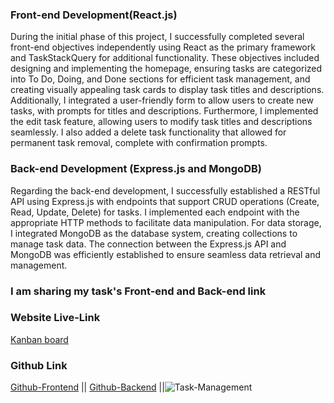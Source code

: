 ### Front-end Development(React.js)
During the initial phase of this project, I successfully completed several front-end objectives independently using React as the primary framework and TaskStackQuery for additional functionality. These objectives included designing and implementing the homepage, ensuring tasks are categorized into To Do, Doing, and Done sections for efficient task management, and creating visually appealing task cards to display task titles and descriptions. Additionally, I integrated a user-friendly form to allow users to create new tasks, with prompts for titles and descriptions. 
Furthermore, I implemented the edit task feature, allowing users to modify task titles and descriptions seamlessly. I also added a delete task functionality that allowed for permanent task removal, complete with confirmation prompts.

### Back-end Development (Express.js and MongoDB)

Regarding the back-end development, I successfully established a RESTful API using Express.js with endpoints that support CRUD operations (Create, Read, Update, Delete) for tasks. I implemented each endpoint with the appropriate HTTP methods to facilitate data manipulation. For data storage, I integrated MongoDB as the database system, creating collections to manage task data. The connection between the Express.js API and MongoDB was efficiently established to ensure seamless data retrieval and management.

### I am sharing my task's Front-end and Back-end link 

### Website Live-Link 
[Kanban board](https://task-management-ruddy-delta.vercel.app/) 

### Github Link 
[Github-Frontend](https://github.com/programmerasif/Task-Management)
||
[Github-Backend](https://github.com/programmerasif/Task-managemant-server)
||![Task-Management](https://github.com/programmerasif/Task-Management/assets/110629700/296e4df1-3458-43e5-a504-5949c184a381)
